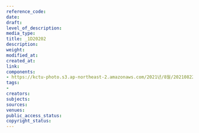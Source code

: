 ```yaml
---
reference_code: 
date: 
draft: 
level_of_description: 
media_type: 
title: _1D20202
description: 
weight: 
modified_at: 
created_at: 
link: 
components:
- https://kctu-photo.s3.ap-northeast-2.amazonaws.com/2021년/8월/20210822_’착취와+무권리의+고용허가제를+말한다!’+이주노동자+증언대회/_1D20202.jpg
tags:
- 
creators: 
subjects: 
sources: 
venues: 
public_access_status: 
copyright_status: 
---
```

